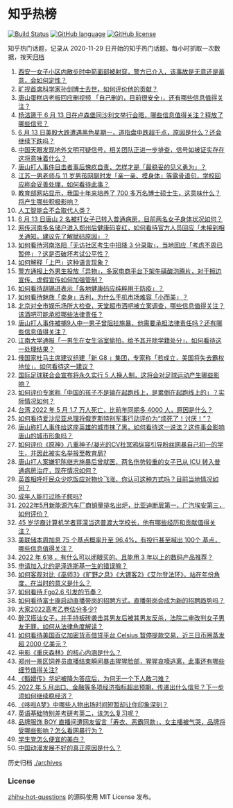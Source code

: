 # 知乎热榜
[![Build Status](https://github.com/ToWeLong/zhihu-hot-questions/workflows/CI/badge.svg)](https://github.com/ToWeLong/zhihu-hot-questions/actions)
[![GitHub language](https://img.shields.io/badge/language-golang-orange.svg)](https://golang.org/)
[![GitHub license](https://img.shields.io/github/license/ToWeLong/zhihu-hot-questions)](https://github.com/ToWeLong/zhihu-hot-questions/blob/main/LICENSE)

知乎热门话题，记录从 2020-11-29 日开始的知乎热门话题。每小时抓取一次数据，按天[归档](./archives)

<!-- BEGIN -->

1. [西安一女子小区内散步时中箭面部被射穿，警方已介入，该事故是无意还是蓄意，会如何定性？](https://www.zhihu.com/question/537473982)
1. [旷视首席科学家孙剑博士去世，如何评价他的贡献？](https://www.zhihu.com/question/537635093)
1. [唐山蛋糕店老板回应删视频 「自己删的，目前很安全」，还有哪些信息值得关注？](https://www.zhihu.com/question/537487508)
1. [杨洁篪于 6 月 13 日在卢森堡同沙利文举行会晤，哪些信息值得关注？释放了哪些信号？](https://www.zhihu.com/question/537577331)
1. [6 月 13 日美股大跌遭遇黑色星期一，道指盘中跌超千点，原因是什么？还会继续下跌吗？](https://www.zhihu.com/question/537554884)
1. [中国天眼发现地外文明可疑信号，相关团队正进一步排查，信号如被证实存在这将意味着什么？](https://www.zhihu.com/question/537647710)
1. [唐山打人事件目击者事后愧疚自责，怎样才是「最稳妥的见义勇为」？](https://www.zhihu.com/question/537343802)
1. [江苏一男老师与 11 岁男孩网聊时发「亲一亲、摸身体」等露骨语句，学校回应称会妥善处理，如何看待此事？](https://www.zhihu.com/question/537613130)
1. [教育部网站显示，我国十年来培养了 700 多万名博士硕士生，这意味什么？将产生哪些积极影响？](https://www.zhihu.com/question/537625665)
1. [人工智能会不会取代人类？](https://www.zhihu.com/question/267940867)
1. [6 月 13 日唐山 2 名被打女子已转入普通病房，目前两名女子身体状况如何？](https://www.zhihu.com/question/537529834)
1. [网传河南多名储户进入郑州后健康码变红，如何看待官方人员回应「未接到相关通知，建议先了解赋码原因」？](https://www.zhihu.com/question/537428772)
1. [如何看待河南洛阳「无访社区考生中招降 3 分录取」，当地回应「考虑不周已暂停」？这是否破坏考试公平性？](https://www.zhihu.com/question/537642883)
1. [如何解释「上巴」这种语言现象？](https://www.zhihu.com/question/525069049)
1. [警方通报上外男生投放「异物」，多家电商平台下架牛磺酸泡腾片，对于擦边宣传、虚假宣传如何加强管制？](https://www.zhihu.com/question/537538150)
1. [如何看待胡锡进表示「各地健康码应纯粹用于防疫」？](https://www.zhihu.com/question/537608959)
1. [如何看待魅族「卖身」吉利，为什么手机市场难容「小而美」？](https://www.zhihu.com/question/537502222)
1. [北京对全市娱乐场所大检查，天堂超市酒吧被立案调查，哪些信息值得关注？该酒吧可能承担哪些法律责任？](https://www.zhihu.com/question/537638968)
1. [唐山打人事件被捕9人中一男子曾阻拦施暴，他需要承担法律责任吗？还有哪些信息值得关注？](https://www.zhihu.com/question/537627855)
1. [江南大学通报「一男生在女生浴室偷拍，给予其开除学籍处分」，如何看待这一处理结果？](https://www.zhihu.com/question/537625584)
1. [俄国家杜马主席建议组建「新 G8 」集团，专家称「若成立，美国将失去霸权地位」，如何看待这一建议？](https://www.zhihu.com/question/537466747)
1. [国际足球联合会宣布将永久实行 5 人换人制，这将会对足球运动产生哪些影响？](https://www.zhihu.com/question/537554238)
1. [如何评价专家称「中国的孩子不是输在起跑线上，是累倒在起跑线上的」？实际情况如何？](https://www.zhihu.com/question/536880111)
1. [台湾 2022 年 5 月 1.7 万人死亡，比前年同期多 4000 人，原因是什么？](https://www.zhihu.com/question/537027317)
1. [如何看待爱沙尼亚总理将俄罗斯特别军事行动评价为“烦死了！讨厌！”？](https://www.zhihu.com/question/534638748)
1. [唐山称打人事件给这座英雄的城市抹了黑，如何看待这一说法？这件事会影响唐山的城市形象吗？](https://www.zhihu.com/question/537494813)
1. [如何评价《原神》八重神子/凝光的CV杜冥鸦纵容引导粉丝网暴自己初一的学生，并因此被实名举报至教育局?](https://www.zhihu.com/question/537301421)
1. [唐山打人案嫌犯陈继志施暴后曾就医，两名伤势较重的女子已从 ICU 转入普通病房治疗，现在情况如何？](https://www.zhihu.com/question/537610856)
1. [英首相呼吁民众少吃饭应对物价飞涨，你认可这种方式吗？目前当地情况如何？](https://www.zhihu.com/question/537597118)
1. [成年人能打过扬子鳄吗?](https://www.zhihu.com/question/396421231)
1. [2022年5月新能源汽车厂商销量排名出炉，比亚迪断层第一，广汽埃安第三，如何评价？](https://www.zhihu.com/question/537052706)
1. [45 岁华裔计算机学者蒋濛当选普渡大学校长，他有哪些经历和贡献值得关注？](https://www.zhihu.com/question/537163494)
1. [美联储本周加息 75 个基点概率升至 96.4%，有投行甚至喊出 100个 基点，哪些信息值得关注？](https://www.zhihu.com/question/537599093)
1. [2022 年 618 ，有什么可以闭眼买的、且能用 3 年以上的数码产品推荐？](https://www.zhihu.com/question/537617151)
1. [申请加入北约是泽连斯基一生的错误嘛？](https://www.zhihu.com/question/537359255)
1. [如何客观对比《巫师3》《旷野之息》《大镖客2》《艾尔登法环》，站在年份角度，在当时的意义是什么？](https://www.zhihu.com/question/519389664)
1. [如何看待 Fgo2.6 引发的节奏？](https://www.zhihu.com/question/465218333)
1. [如何看待富士康启动直播带岗的招聘方式，直播带岗会成为新的招聘趋势吗？](https://www.zhihu.com/question/537523353)
1. [大家2022高考乙卷估分多少?](https://www.zhihu.com/question/536907940)
1. [醉汉搭讪女子，并手持板砖袭击其男友后被其男友反杀，法院二审改判女子男友无罪，如何从法律角度解读？](https://www.zhihu.com/question/537650464)
1. [如何看待美国百亿加密货币借贷平台 Celsius 暂停提款交易，近三日币圈蒸发超 2000 亿美元？](https://www.zhihu.com/question/537543757)
1. [电影《重庆森林》的核心内涵是什么？](https://www.zhihu.com/question/22149548)
1. [郑州一景区饲养员直播结束瞬间暴击猩猩脸部，猩猩哀嚎逃离，此事还有哪些细节值得关注?](https://www.zhihu.com/question/537428298)
1. [《甄嬛传》华妃被降为答应后，为何无一个下人敢刁难？](https://www.zhihu.com/question/485335805)
1. [2022 年 5 月出口、金融等多项经济指标超出预期，传递出什么信号？下一步须如何继续稳经济？](https://www.zhihu.com/question/537624646)
1. [《哆啦A梦》中哪些人物出场时间短暂却让你印象深刻？](https://www.zhihu.com/question/285367553)
1. [英语基础特别差考研考英二，该怎么复习呢？](https://www.zhihu.com/question/524598239)
1. [品牌服饰 BOY 直播间遭网友留言「寿衣、恶霸同款」，女主播被气哭，品牌将受哪些影响？怎么看网暴行为？](https://www.zhihu.com/question/537654633)
1. [学生党怎么便宜的美白？](https://www.zhihu.com/question/458344278)
1. [中国动漫发展不好的真正原因是什么？](https://www.zhihu.com/question/534995406)

<!-- END -->

历史归档 [./archives](./archives)


### License
[zhihu-hot-questions](https://github.com/towelong/zhihu-hot-questions) 的源码使用 MIT License 发布。